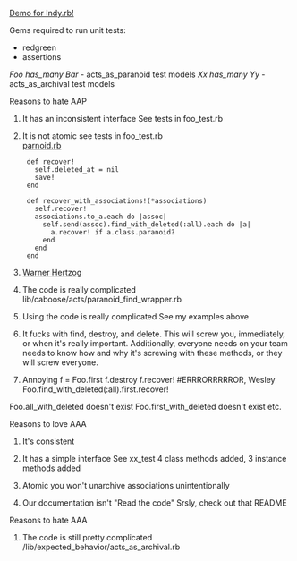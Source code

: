 [Demo for Indy.rb!](http://github.com/janxious/indyrb_archival_demo)

Gems required to run unit tests:

* redgreen
* assertions

_Foo has_many Bar_ - acts_as_paranoid test models
_Xx has_many Yy_ - acts_as_archival test models

Reasons to hate AAP
1. It has an inconsistent interface
See tests in foo_test.rb

2. It is not atomic
see tests in foo_test.rb<br />
[parnoid.rb](http://github.com/technoweenie/acts_as_paranoid/blob/master/lib/caboose/acts/paranoid.rb)

        def recover!
          self.deleted_at = nil
          save!
        end
         
        def recover_with_associations!(*associations)
          self.recover!
          associations.to_a.each do |assoc|
            self.send(assoc).find_with_deleted(:all).each do |a|
              a.recover! if a.class.paranoid?
            end
          end
        end

3. [Warner Hertzog](http://www.youtube.com/watch?v=FxKtZmQgxrI)

4. The code is really complicated
lib/caboose/acts/paranoid_find_wrapper.rb

5. Using the code is really complicated
See my examples above

6. It fucks with find, destroy, and delete.  This will screw you, immediately, or when it's really important. Additionally, everyone needs on your team needs to know how and why it's screwing with these methods, or they will screw everyone.

7. Annoying
f = Foo.first
f.destroy
f.recover! #ERRRORRRRROR, Wesley
Foo.find_with_deleted(:all).first.recover!

Foo.all_with_deleted doesn't exist
Foo.first_with_deleted doesn't exist
etc.


Reasons to love AAA
1. It's consistent

2. It has a simple interface
See xx_test
4 class methods added, 3 instance methods added

3. Atomic
you won't unarchive associations unintentionally

4. Our documentation isn't "Read the code"
Srsly, check out that README

Reasons to hate AAA
1. The code is still pretty complicated
/lib/expected_behavior/acts_as_archival.rb
